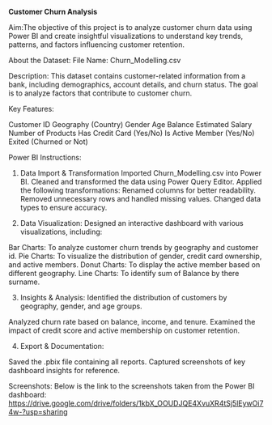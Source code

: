 **Customer Churn Analysis**

Aim:The objective of this project is to analyze customer churn data using Power BI and create insightful visualizations to understand key trends, patterns, and factors influencing customer retention.

About the Dataset:
File Name: Churn_Modelling.csv

Description: This dataset contains customer-related information from a bank, including demographics, account details, and churn status. The goal is to analyze factors that contribute to customer churn.

Key Features:

Customer ID
Geography (Country)
Gender
Age
Balance
Estimated Salary
Number of Products
Has Credit Card (Yes/No)
Is Active Member (Yes/No)
Exited (Churned or Not)

Power BI Instructions:
 1. Data Import & Transformation
    Imported Churn_Modelling.csv into Power BI.
    Cleaned and transformed the data using Power Query Editor.
    Applied the following transformations:
    Renamed columns for better readability.
    Removed unnecessary rows and handled missing values.
    Changed data types to ensure accuracy.

2. Data Visualization:
Designed an interactive dashboard with various visualizations, including:

Bar Charts: To analyze customer churn trends by geography and customer id.
Pie Charts: To visualize the distribution of gender, credit card ownership, and active members.
Donut Charts: To display the active member based on different geography.
Line Charts: To identify sum of Balance by there surname.

3. Insights & Analysis:
Identified the distribution of customers by geography, gender, and age groups.

Analyzed churn rate based on balance, income, and tenure.
Examined the impact of credit score and active membership on customer retention.

4. Export & Documentation:

 Saved the .pbix file containing all reports.
 Captured screenshots of key dashboard insights for reference.

Screenshots:
Below is the link to the screenshots taken from the Power BI dashboard:
https://drive.google.com/drive/folders/1kbX_OOUDJQE4XvuXR4tSj5lEywOi74w-?usp=sharing
